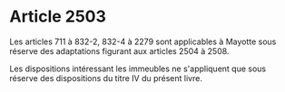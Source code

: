 # Article 2503

Les articles 711 à 832-2, 832-4 à 2279 sont applicables à Mayotte sous réserve des adaptations figurant aux articles 2504 à 2508.

Les dispositions intéressant les immeubles ne s'appliquent que sous réserve des dispositions du titre IV du présent livre.
